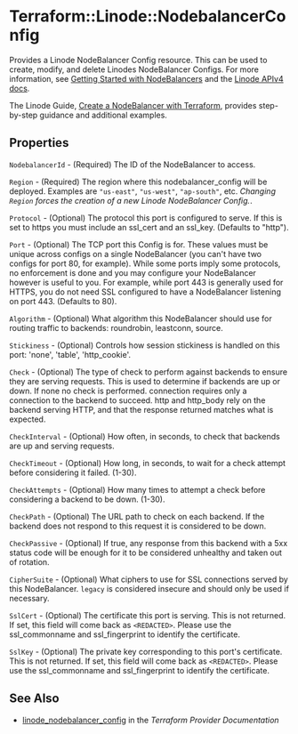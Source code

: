 # Terraform::Linode::NodebalancerConfig

Provides a Linode NodeBalancer Config resource.  This can be used to create, modify, and delete Linodes NodeBalancer Configs.
For more information, see [Getting Started with NodeBalancers](https://www.linode.com/docs/platform/nodebalancer/getting-started-with-nodebalancers/) and the [Linode APIv4 docs](https://developers.linode.com/api/v4#operation/createNodeBalancerConfig).

The Linode Guide, [Create a NodeBalancer with Terraform](https://www.linode.com/docs/applications/configuration-management/create-a-nodebalancer-with-terraform/), provides step-by-step guidance and additional examples.

## Properties

`NodebalancerId` - (Required) The ID of the NodeBalancer to access.

`Region` - (Required) The region where this nodebalancer_config will be deployed.  Examples are `"us-east"`, `"us-west"`, `"ap-south"`, etc.  *Changing `Region` forces the creation of a new Linode NodeBalancer Config.*.

`Protocol` - (Optional) The protocol this port is configured to serve. If this is set to https you must include an ssl_cert and an ssl_key. (Defaults to "http").

`Port` - (Optional) The TCP port this Config is for. These values must be unique across configs on a single NodeBalancer (you can't have two configs for port 80, for example). While some ports imply some protocols, no enforcement is done and you may configure your NodeBalancer however is useful to you. For example, while port 443 is generally used for HTTPS, you do not need SSL configured to have a NodeBalancer listening on port 443. (Defaults to 80).

`Algorithm` - (Optional) What algorithm this NodeBalancer should use for routing traffic to backends: roundrobin, leastconn, source.

`Stickiness` - (Optional) Controls how session stickiness is handled on this port: 'none', 'table', 'http_cookie'.

`Check` - (Optional) The type of check to perform against backends to ensure they are serving requests. This is used to determine if backends are up or down. If none no check is performed. connection requires only a connection to the backend to succeed. http and http_body rely on the backend serving HTTP, and that the response returned matches what is expected.

`CheckInterval` - (Optional) How often, in seconds, to check that backends are up and serving requests.

`CheckTimeout` - (Optional) How long, in seconds, to wait for a check attempt before considering it failed. (1-30).

`CheckAttempts` - (Optional) How many times to attempt a check before considering a backend to be down. (1-30).

`CheckPath` - (Optional) The URL path to check on each backend. If the backend does not respond to this request it is considered to be down.

`CheckPassive` - (Optional) If true, any response from this backend with a 5xx status code will be enough for it to be considered unhealthy and taken out of rotation.

`CipherSuite` - (Optional) What ciphers to use for SSL connections served by this NodeBalancer. `legacy` is considered insecure and should only be used if necessary.

`SslCert` - (Optional) The certificate this port is serving. This is not returned. If set, this field will come back as `<REDACTED>`. Please use the ssl_commonname and ssl_fingerprint to identify the certificate.

`SslKey` - (Optional) The private key corresponding to this port's certificate. This is not returned. If set, this field will come back as `<REDACTED>`. Please use the ssl_commonname and ssl_fingerprint to identify the certificate.


## See Also

* [linode_nodebalancer_config](https://www.terraform.io/docs/providers/linode/r/nodebalancer_config.html) in the _Terraform Provider Documentation_